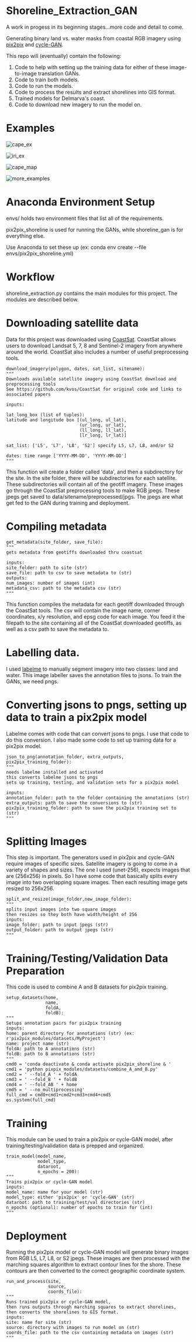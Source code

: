 # Shoreline_Extraction_GAN

A work in progess in its beginning stages...more code and detail to come.

Generating binary land vs. water masks from coastal RGB imagery using [pix2pix](https://github.com/junyanz/pytorch-CycleGAN-and-pix2pix) and [cycle-GAN](https://github.com/junyanz/pytorch-CycleGAN-and-pix2pix).

This repo will (eventually) contain the following:
1. Code to help with setting up the training data for either of these image-to-image translation GANs.
2. Code to train both models.
3. Code to run the models.
4. Code to process the results and extract shorelines into GIS format.
5. Trained models for Delmarva's coast.
6. Code to download new imagery to run the model on.

# Examples

![cape_ex](/images/capehenlopen_ex.png)

![iri_ex](/images/iri_example.png)

![cape_map](/images/capeHenlopen_length_years.png)

![more_examples](/images/input_output_shoreline.png)

# Anaconda Environment Setup

envs/ holds two environment files that list all of the requirements.

pix2pix_shoreline is used for running the GANs, while shoreline_gan is for everything else.

Use Anaconda to set these up (ex: conda env create --file envs/pix2pix_shoreline.yml)

# Workflow

shoreline_extraction.py contains the main modules for this project. The modules are described below.

# Downloading satellite data

Data for this project was downloaded using [CoastSat](https://github.com/kvos/CoastSat).
CoastSat allows users to download Landsat 5, 7, 8 and Sentinel-2 imagery from anywhere around the world.
CoastSat also includes a number of useful preprocessing tools.

    download_imagery(polygon, dates, sat_list, sitename):
    """
    Downloads available satellite imagery using CoastSat download and preprocessing tools
    See https://github.com/kvos/CoastSat for original code and links to associated papers
    
    inputs:
    
    lat_long_box (list of tuples):
    latitude and longitude box [(ul_long, ul_lat),
                                (ur_long, ur_lat),
                                (ll_long, ll_lat),
                                [lr_long, lr_lat)]
                                
    sat_list: ['L5', 'L7', 'L8', 'S2'] specify L5, L7, L8, and/or S2
    
    dates: time range ['YYYY-MM-DD', 'YYYY-MM-DD']
    """

This function will create a folder called 'data', and then a subdirectory for the site. 
In the site folder, there will be subdirectories for each satellite.
These subdirectories will contain all of the geotiff imagery.
These images go through the CoastSat preprocessing tools to make RGB jpegs.
These jpegs get saved to data/sitename/preprocessed/jpgs.
The jpegs are what get fed to the GAN during training and deployment.

# Compiling metadata

    get_metadata(site_folder, save_file):
    """
    gets metadata from geotiffs downloaded thru coastsat

    inputs:
    site_folder: path to site (str)
    save_file: path to csv to save metadata to (str)
    outputs:
    num_images: number of images (int)
    metadata_csv: path to the metadata csv (str)
    """
This function compiles the metadata for each geotiff downloaded through the CoastSat tools.
The csv will contain the image name, corner coordinates, x/y resolution, and epsg code for each image.
You feed it the filepath to the site containing all of the CoastSat downloaded geotiffs, as well as a csv path to save the metadata to.

# Labelling data.

I used [labelme](https://github.com/wkentaro/labelme) to manually segment imagery into two classes: land and water.
This image labeller saves the annotation files to jsons. To train the GANs, we need pngs.

# Converting jsons to pngs, setting up data to train a pix2pix model

Labelme comes with code that can convert jsons to pngs. I use that code to do this conversion.
I also made some code to set up training data for a pix2pix model.

    json_to_png(annotation_folder, extra_outputs, pix2pix_training_folder):
    """
    needs labelme installed and activated
    this converts labelme jsons to pngs
    sets up training, testing, and validation sets for a pix2pix model

    inputs: 
    annotation_folder: path to the folder containing the annotations (str)
    extra_outputs: path to save the conversions to (str)
    pix2pix_training_folder: path to save the pix2pix training set to (str)
    """

# Splitting Images

This step is important. The generators used in pix2pix and cycle-GAN require images of specific sizes. 
Satellite imagery is going to come in a variety of shapes and sizes.
The one I used (unet-256), expects images that are (256x256) in pixels.
So I have some code that basically splits every image into two overlapping square images.
Then each resulting image gets resized to 256x256.

    split_and_resize(image_folder,new_image_folder):
    """
    splits input images into two square images
    then resizes so they both have width/height of 256
    inputs:
    image_folder: path to input jpegs (str)
    output_folder: path to output jpegs (str)
    """

# Training/Testing/Validation Data Preparation

This code is used to combine A and B datasets for pix2pix training.

    setup_datasets(home,
                   name,
                   foldA,
                   foldB):
    """
    Setups annotation pairs for pix2pix training
    inputs:
    home: parent directory for annotations (str) (ex: r'pix2pix_modules/datasets/MyProject')
    name: project name (str)
    foldA: path to A annotations (str)
    foldB: path to B annotations (str)
    """
    cmd0 = 'conda deactivate & conda activate pix2pix_shoreline & '
    cmd1 = 'python pixpix_modules/datasets/combine_A_and_B.py'
    cmd2 = ' --fold_A ' + foldA
    cmd3 = ' --fold_B ' + foldB
    cmd4 = ' --fold_AB ' + home
    cmd5 = ' --no_multiprocessing'
    full_cmd = cmd0+cmd1+cmd2+cmd3+cmd4+cmd5
    os.system(full_cmd)

# Training

This module can be used to train a pix2pix or cycle-GAN model, after training/testing/validation data is prepped and organized.

    train_model(model_name,
                model_type,
                dataroot,
                n_epochs = 200):
    """
    Trains pix2pix or cycle-GAN model
    inputs:
    model_name: name for your model (str)
    model_type: either 'pix2pix' or 'cycle-GAN' (str)
    dataroot: path to training/test/val directories (str)
    n_epochs (optional): number of epochs to train for (int)
    """

# Deployment

Running the pix2pix model or cycle-GAN model will generate binary images from RGB L5, L7, L8, or S2 jpegs.
These images are then processed with the marching squares algorithm to extract contour lines for the shore.
These contours are then converted to the correct geographic coordinate system.
    
    run_and_process(site,
                    source,
                    coords_file):
    """
    Runs trained pix2pix or cycle-GAN model,
    then runs outputs through marching squares to extract shorelines,
    then converts the shorelines to GIS format.
    inputs:
    site: name for site (str)
    source: directory with images to run model on (str)
    coords_file: path to the csv containing metadata on images (str)
    """
